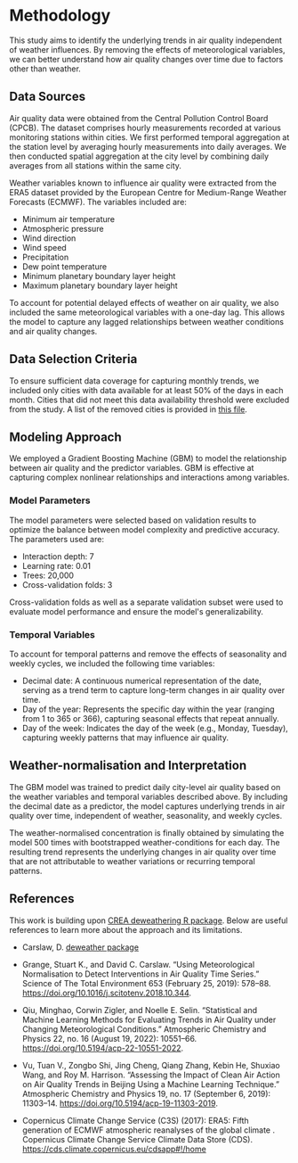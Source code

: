 # Methodology

This study aims to identify the underlying trends in air quality independent of weather influences. By removing the effects of meteorological variables, we can better understand how air quality changes over time due to factors other than weather.

## Data Sources

Air quality data were obtained from the Central Pollution Control Board (CPCB). The dataset comprises hourly measurements recorded at various monitoring stations within cities. We first performed temporal aggregation at the station level by averaging hourly measurements into daily averages. We then conducted spatial aggregation at the city level by combining daily averages from all stations within the same city.

Weather variables known to influence air quality were extracted from the ERA5 dataset provided by the European Centre for Medium-Range Weather Forecasts (ECMWF). The variables included are:
- Minimum air temperature
- Atmospheric pressure
- Wind direction
- Wind speed
- Precipitation
- Dew point temperature
- Minimum planetary boundary layer height
- Maximum planetary boundary layer height

To account for potential delayed effects of weather on air quality, we also included the same meteorological variables with a one-day lag. This allows the model to capture any lagged relationships between weather conditions and air quality changes.

## Data Selection Criteria

To ensure sufficient data coverage for capturing monthly trends, we included only cities with data available for at least 50% of the days in each month. Cities that did not meet this data availability threshold were excluded from the study. A list of the removed cities is provided in [this file](results/incomplete_cities.csv).

## Modeling Approach

We employed a Gradient Boosting Machine (GBM) to model the relationship between air quality and the predictor variables. GBM is effective at capturing complex nonlinear relationships and interactions among variables.

### Model Parameters

The model parameters were selected based on validation results to optimize the balance between model complexity and predictive accuracy. The parameters used are:

- Interaction depth: 7
- Learning rate: 0.01
- Trees: 20,000
- Cross-validation folds: 3

Cross-validation folds as well as a separate validation subset were used to evaluate model performance and ensure the model's generalizability.

### Temporal Variables

To account for temporal patterns and remove the effects of seasonality and weekly cycles, we included the following time variables:

- Decimal date: A continuous numerical representation of the date, serving as a trend term to capture long-term changes in air quality over time.
- Day of the year: Represents the specific day within the year (ranging from 1 to 365 or 366), capturing seasonal effects that repeat annually.
- Day of the week: Indicates the day of the week (e.g., Monday, Tuesday), capturing weekly patterns that may influence air quality.


## Weather-normalisation and Interpretation

The GBM model was trained to predict daily city-level air quality based on the weather variables and temporal variables described above. By including the decimal date as a predictor, the model captures underlying trends in air quality over time, independent of weather, seasonality, and weekly cycles.

The weather-normalised concentration is finally obtained by simulating the model 500 times with bootstrapped weather-conditions for each day. The resulting trend represents the underlying changes in air quality over time that are not attributable to weather variations or recurring temporal patterns.


## References
This work is building upon [CREA deweathering R package](https://github.com/energyandcleanair/creadeweather). Below are useful references to learn more about the approach and its limitations.


- Carslaw, D. [deweather package](https://github.com/davidcarslaw/deweather)

- Grange, Stuart K., and David C. Carslaw. “Using Meteorological Normalisation to Detect Interventions in Air Quality Time Series.” Science of The Total Environment 653 (February 25, 2019): 578–88. https://doi.org/10.1016/j.scitotenv.2018.10.344.

- Qiu, Minghao, Corwin Zigler, and Noelle E. Selin. “Statistical and Machine Learning Methods for Evaluating Trends in Air Quality under Changing Meteorological Conditions.” Atmospheric Chemistry and Physics 22, no. 16 (August 19, 2022): 10551–66. https://doi.org/10.5194/acp-22-10551-2022.

- Vu, Tuan V., Zongbo Shi, Jing Cheng, Qiang Zhang, Kebin He, Shuxiao Wang, and Roy M. Harrison. “Assessing the Impact of Clean Air Action on Air Quality Trends in Beijing Using a Machine Learning Technique.” Atmospheric Chemistry and Physics 19, no. 17 (September 6, 2019): 11303–14. https://doi.org/10.5194/acp-19-11303-2019.

- Copernicus Climate Change Service (C3S) (2017): ERA5: Fifth generation of ECMWF atmospheric reanalyses of the global climate . Copernicus Climate Change Service Climate Data Store (CDS). https://cds.climate.copernicus.eu/cdsapp#!/home